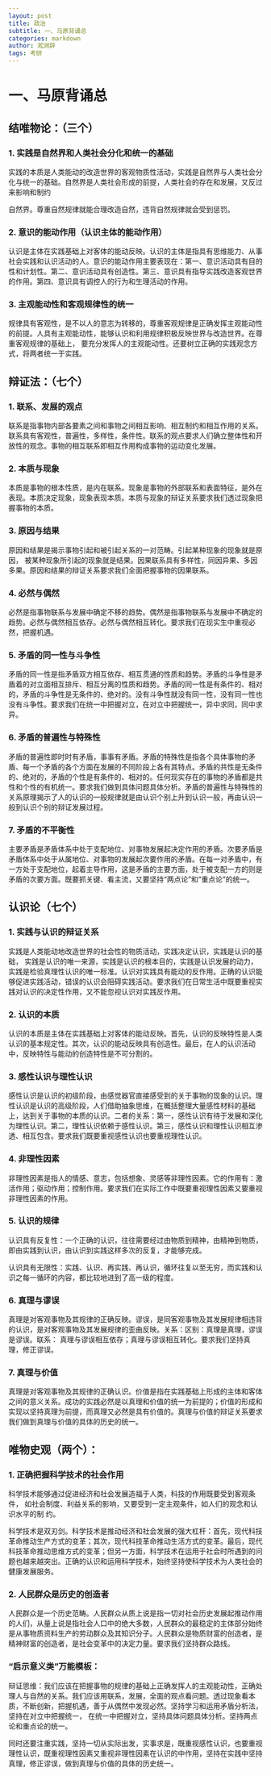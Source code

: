 ```yaml
---
layout: post
title: 政治
subtitle: 一、马原背诵总
categories: markdown
author: 淞涧辞
tags: 考研
---
```

# 一、马原背诵总

## 结唯物论：（三个）

### **1.** **实践是自然界和人类社会分化和统一的基础**

实践的本质是⼈类能动的改造世界的客观物质性活动，实践是⾃然界与⼈类社会分化与统⼀的基础。⾃然界是⼈类社会形成的前提，⼈类社会的存在和发展，又反过来影响和制约

⾃然界。尊重自然规律就能合理改造自然，违背自然规律就会受到惩罚。

### 2. 意识的能动作用（认识主体的能动作用）

认识是主体在实践基础上对客体的能动反映。认识的主体是指具有思维能力、从事社会实践和认识活动的人。意识的能动作用主要表现在：第一、意识活动具有目的性和计划性。第二、意识活动具有创造性。第三、意识具有指导实践改造客观世界的作用。第四、意识具有调控人的行为和生理活动的作用。

### 3. 主观能动性和客观规律性的统一

规律具有客观性，是不以⼈的意志为转移的，尊重客观规律是正确发挥主观能动性的前提。⼈具有主观能动性，能够认识和利⽤规律积极反映世界与改造世界。在尊重客观规律的基础上， 要充分发挥⼈的主观能动性。还要树⽴正确的实践观念⽅式，将两者统⼀于实践。

## 辩证法：（七个）

### **1.** **联系、发展的观点**

联系是指事物内部各要素之间和事物之间相互影响、相互制约和相互作用的关系。联系具有客观性，普遍性，多样性，条件性。联系的观点要求人们确立整体性和开放性的观念。事物的相互联系即相互作用构成事物的运动变化发展。

### 2. 本质与现象

本质是事物的根本性质，是内在联系。现象是事物的外部联系和表面特征，是外在表现。本质决定现象，现象表现本质。本质与现象的辩证关系要求我们透过现象把握事物的本质。

### 3. 原因与结果

原因和结果是揭示事物引起和被引起关系的一对范畴。引起某种现象的现象就是原因， 被某种现象所引起的现象就是结果。因果联系具有多样性，同因异果、多因多果。原因和结果的辩证关系要求我们全面把握事物的因果联系。

### 4. 必然与偶然

必然是指事物联系与发展中确定不移的趋势。偶然是指事物联系与发展中不确定的趋势。必然与偶然相互依存。必然与偶然相互转化。要求我们在现实生中重视必然，把握机遇。

### 5. 矛盾的同一性与斗争性

矛盾的同一性是指矛盾双方相互依存、相互贯通的性质和趋势。矛盾的斗争性是矛盾着的对立面相互排斥、相互分离的性质和趋势。矛盾的同一性是有条件的、相对的，矛盾的斗争性是无条件的、绝对的。没有斗争性就没有同一性，没有同一性也没有斗争性。要求我们在统一中把握对立，在对立中把握统一，异中求同，同中求异。

### 6. 矛盾的普遍性与特殊性

矛盾的普遍性即时时有矛盾，事事有矛盾。矛盾的特殊性是指各个具体事物的矛盾、每一个矛盾的各个方面在发展的不同阶段上各有其特点。矛盾的共性是无条件的、绝对的，矛盾的个性是有条件的、相对的。任何现实存在的事物的矛盾都是共性和个性的有机统一。要求我们做到具体问题具体分析。矛盾的普遍性与特殊性的关系原理揭示了人的认识的一般规律就是由认识个别上升到认识一般，再由认识一般到认识个别的辩证发展过程。

### 7. 矛盾的不平衡性

主要矛盾是矛盾体系中处于支配地位、对事物发展起决定作用的矛盾。次要矛盾是矛盾体系中处于从属地位、对事物的发展起次要作用的矛盾。在每一对矛盾中，有一方处于支配地位，起着主导作用，这是矛盾的主要方面，处于被支配一方的则是矛盾的次要方面。既要抓关键、看主流，又要坚持“两点论”和“重点论”的统一。

## 认识论（七个）

### **1.** **实践与认识的辩证关系**

实践是人类能动地改造世界的社会性的物质活动，实践决定认识，实践是认识的基础， 实践是认识的唯一来源，实践是认识的根本目的，实践是认识发展的动力，实践是检验真理性认识的唯一标准。认识对实践具有能动的反作用。正确的认识能够促进实践活动，错误的认识会阻碍实践活动。要求我们在日常生活中既要重视实践对认识的决定性作用，又不能忽视认识对实践反作用。

### 2. 认识的本质

认识的本质是主体在实践基础上对客体的能动反映。首先，认识的反映特性是人类认识的基本规定性。其次，认识的能动反映具有创造性。最后，在人的认识活动中，反映特性与能动的创造特性是不可分割的。

### 3. 感性认识与理性认识

感性认识是认识的初级阶段，由感觉器官直接感受到的关于事物的现象的认识。理性认识是认识的高级阶段，人们借助抽象思维，在概括整理大量感性材料的基础上，达到关于事物的本质的认识。二者的关系：第一，感性认识有待于发展和深化为理性认识。第二，理性认识依赖于感性认识。第三，感性认识和理性认识相互渗透、相互包含。要求我们既要重视感性认识也要重视理性认识。

### 4. 非理性因素

非理性因素是指人的情感、意志，包括想象、灵感等非理性因素。它的作用有：激活作用；驱动作用；控制作用。要求我们在实际工作中既要重视理性因素又要重视非理性因素的作用。

### 5. 认识的规律

认识具有反复性：一个正确的认识，往往需要经过由物质到精神，由精神到物质，即由实践到认识，由认识到实践这样多次的反复，才能够完成。

认识具有无限性：实践、认识、再实践、再认识，循环往复以至无穷，而实践和认识之每一循环的内容，都比较地进到了高一级的程度。

### 6. 真理与谬误

真理是对客观事物及其规律的正确反映。谬误，是同客观事物及其发展规律相违背的认识，是对客观事物及其发展规律的歪曲反映。关系：区别：真理是真理，谬误是谬误。联系： 真理与谬误相互依存；真理与谬误相互转化。要求我们坚持真理，修正谬误。

### 7. 真理与价值

真理是对客观事物及其规律的正确认识。价值是指在实践基础上形成的主体和客体之间的意义关系。成功的实践必然是以真理和价值的统一为前提的；价值的形成和实现以坚持真理为前提，而真理又必然是具有价值的。真理与价值的辩证关系要求我们做到真理与价值的具体的历史的统一。

## 唯物史观（两个）：

### **1.** **正确把握科学技术的社会作用**

科学技术能够通过促进经济和社会发展造福于人类，科技的作用既要受到客观条件， 如社会制度、利益关系的影响，又要受到一定主观条件，如人们的观念和认识水平的制 约。

科学技术是双刃剑。科学技术是推动经济和社会发展的强大杠杆：首先，现代科技革命推动生产方式的变革；其次，现代科技革命推动生活方式的变革。最后，现代科技革命推动思维方式的变革；但另一方面，科学技术在运用于社会时所遇到的问题也越来越突出。正确的认识和运用科学技术，始终坚持使科学技术为人类社会的健康发展服务。

### 2. 人民群众是历史的创造者

人民群众是一个历史范畴。人民群众从质上说是指一切对社会历史发展起推动作用的人们，从量上说是指社会人口中的绝大多数，人民群众的最稳定的主体部分始终是从事物质资料生产的劳动群众及其知识分子。人民群众是物质财富的创造者，是精神财富的创造者，是社会变革中的决定力量。要求我们坚持群众路线。

### “启示意义类”万能模板：

辩证思维：我们应该在把握事物的规律的基础上正确发挥人的主观能动性，正确处理人与自然的关系。我们应该用联系，发展，全面的观点看问题。透过现象看本质，不断创新，把握机遇，善于从偶然中发现必然。坚持学习和运用矛盾分析法， 坚持在对立中把握统一， 在统一中把握对立，坚持具体问题具体分析。坚持两点论和重点论的统一。

同时还要注重实践，坚持一切从实际出发，实事求是，既重视感性认识，也要重视理性认识，既重视理性因素又重视非理性因素在认识的中作用，坚持在实践中坚持真理，修正谬误，做到真理与价值的具体的历史统一。
